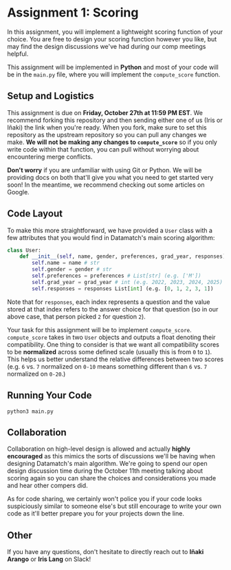 # Assignment 1: Scoring

In this assignment, you will implement a lightweight scoring function of your choice. You are free to design your scoring function however you like, but may find the design discussions we've had during our comp meetings helpful. 

This assignment will be implemented in **Python** and most of your code will be in the `main.py` file, where you will implement the `compute_score` function.

## Setup and Logistics
This assignment is due on **Friday, October 27th at 11:59 PM EST**. We recommend forking this repository and then sending either one of us (Iris or Iñaki) the link when you're ready. When you fork, make sure to set this repository as the upstream repository so you can pull any changes we make. **We will not be making any changes to `compute_score`** so if you only write code within that function, you can pull without worrying about encountering merge conflicts.

**Don't worry** if you are unfamiliar with using Git or Python. We will be providing docs on both that'll give you what you need to get started very soon! In the meantime, we recommend checking out some articles on Google.

## Code Layout
To make this more straightforward, we have provided a `User` class with a few attributes that you would find in Datamatch's main scoring algorithm:
```python
class User:
    def __init__(self, name, gender, preferences, grad_year, responses):
        self.name = name # str
        self.gender = gender # str
        self.preferences = preferences # List[str] (e.g. ['M'])
        self.grad_year = grad_year # int (e.g. 2022, 2023, 2024, 2025)
        self.responses = responses List[int] (e.g. [0, 1, 2, 3, 1])
```
Note that for  `responses`, each index represents a question and the value stored at that index refers to the answer choice for that question (so in our above case, that person picked `2` for question `2`).

Your task for this assignment will be to implement `compute_score`. `compute_score` takes in two `User` objects and outputs a float denoting their compatibility. One thing to consider is that we want all compatibility scores to be **normalized** across some defined scale (usually this is from `0` to `1`). This helps us better understand the relative differences between two scores (e.g. `6` vs. `7` normalized on `0-10` means something different than `6` vs. `7` normalized on `0-20`.)

## Running Your Code
```python3 main.py```

## Collaboration
Collaboration on high-level design is allowed and actually **highly encouraged** as this mimics the sorts of discussions we'll be having when designing Datamatch's main algorithm. We're going to spend our open design discussion time during the October 11th meeting talking about scoring again so you can share the choices and considerations you made and hear other compers did.

As for code sharing, we certainly won't police you if your code looks suspiciously similar to someone else's but still encourage to write your own code as it'll better prepare you for your projects down the line.

## Other
If you have any questions, don't hesitate to directly reach out to **Iñaki Arango** or **Iris Lang** on Slack!
